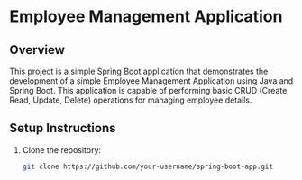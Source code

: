# Employee Management Application

## Overview
This project is a simple Spring Boot application that demonstrates the development of a simple Employee Management Application using Java and Spring Boot. This application is capable of performing basic CRUD (Create, Read, Update, Delete) operations for managing employee details.


## Setup Instructions

1. Clone the repository:
   ```bash
   git clone https://github.com/your-username/spring-boot-app.git
